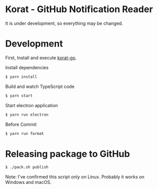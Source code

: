 # Korat - GitHub Notification Reader

It is under development, so everything may be changed.

# Development

First, Install and execute [korat-go](https://github.com/pocke/korat-go).

Install dependencies

```bash
$ yarn install
```

Build and watch TypeScript code

```bash
$ yarn start
```

Start electron application

```bash
$ yarn run electron
```

Before Commit

```bash
$ yarn run format
```

# Releasing package to GitHub

```bash
$ ./pack.sh publish
```

Note: I've confirmed this script only on Linux. Probably it works on Windows and macOS.
